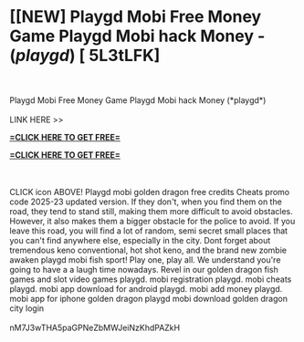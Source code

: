 # [[NEW] Playgd Mobi Free Money Game Playgd Mobi hack Money - (*playgd*) [ 5L3tLFK]
<br>
<br>Playgd Mobi Free Money Game Playgd Mobi hack Money (*playgd*)
<br>
<br>LINK HERE >> 

**[=CLICK HERE TO GET FREE=](https://www.google.com/url?q=https%3A%2F%2Fappbitly.com%2FuxHKU)**


**[=CLICK HERE TO GET FREE=](https://www.google.com/url?q=https%3A%2F%2Fappbitly.com%2FuxHKU)**


<br>
<br>CLICK  icon ABOVE! Playgd mobi golden dragon free credits Cheats promo code 2025-23 updated version.  If they don't, when you find them on the road, they tend to stand still, making them more difficult to avoid obstacles.  However, it also makes them a bigger obstacle for the police to avoid.  If you leave this road, you will find a lot of random, semi secret small places that you can't find anywhere else, especially in the city. Dont forget about tremendous keno conventional, hot shot keno, and the brand new zombie awaken playgd mobi fish sport! Play one, play all.  We understand you're going to have a a laugh time nowadays.  Revel in our golden dragon fish games and slot video games playgd. mobi registration playgd. mobi cheats playgd. mobi app download for android playgd. mobi add money playgd. mobi app for iphone golden dragon playgd mobi download golden dragon city login
<br>
<br>nM7J3wTHA5paGPNeZbMWJeiNzKhdPAZkH
<br>

